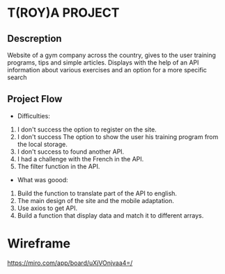 # T(ROY)A PROJECT
## Descreption
Website of a gym company across the country, gives to the user training programs, tips and simple articles. Displays with the help of an API information about various exercises and an option for a more specific search
## Project Flow
* Difficulties:
1. I don't success the option to register on the site.
2. I don't success The option to show the user his training program from the local storage.
3. I don't success to found another API.
4. I had a challenge with the French in the API.
5. The filter function in the API.
* What was goood:
1. Build the function to translate part of the API to english.
2. The main design of the site and the mobile adaptation.
3. Use axios to get API.
4. Build a function that display data and match it to different arrays.

# Wireframe
 https://miro.com/app/board/uXjVOnjvaa4=/

